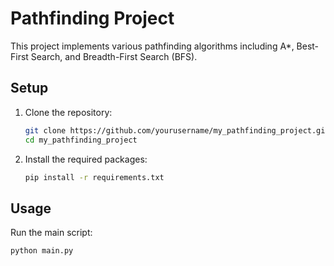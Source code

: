 # Pathfinding Project

This project implements various pathfinding algorithms including A*, Best-First Search, and Breadth-First Search (BFS).

## Setup

1. Clone the repository:
    ```bash
    git clone https://github.com/yourusername/my_pathfinding_project.git
    cd my_pathfinding_project
    ```

2. Install the required packages:
    ```bash
    pip install -r requirements.txt
    ```

## Usage

Run the main script:
```bash
python main.py

